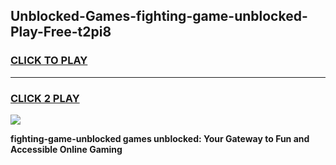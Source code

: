 
## Unblocked-Games-fighting-game-unblocked-Play-Free-t2pi8
<h3>
<a href="https://premium76.site?title=fighting-game-unblocked&ref=20A">CLICK TO PLAY</a></h3>
<hr>

<h3>
<a href="https://premium76.site?title=fighting-game-unblocked&ref=20A">CLICK 2 PLAY</a>
  
</h3>

<a href="https://premium76.site?title=fighting-game-unblocked&ref=20A"><img src="https://clearcache.store/games.png"></a>


**fighting-game-unblocked games unblocked: Your Gateway to Fun and Accessible Online Gaming**
